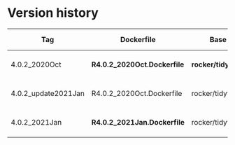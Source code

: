 # Version history

| Tag                         | Dockerfile                        | Base Image                 | RSPM checkpoint            |
|-----------------------------|-----------------------------------|----------------------------|----------------------------|
| 4.0.2_2020Oct               | **R4.0.2_2020Oct.Dockerfile**     | **rocker/tidyverse:4.0.2** | **#344 (2020-10-13)**      |
| 4.0.2_update2021Jan         | R4.0.2_2020Oct.Dockerfile         | rocker/tidyverse:4.0.2     | #344 (2020-10-13)          |
| 4.0.2_2021Jan               | **R4.0.2_2021Jan.Dockerfile**     | rocker/tidyverse:4.0.2     | **#1069075 (2021-01-29) ** |
